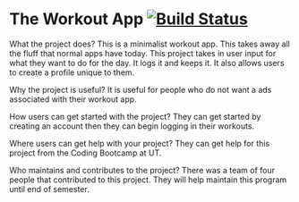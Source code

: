 
# The Workout App [![Build Status](https://travis-ci.org/bartleyf/newWorkoutApp.svg?branch=master)](https://travis-ci.org/bartleyf/newWorkoutApp)
What the project does? This is a minimalist workout app. This takes away all the fluff that normal apps have today. This project takes in user input for what they want to do for the day. It logs it and keeps it. It also allows users to create a profile unique to them. 


Why the project is useful? It is useful for people who do not want a ads associated with their workout app. 

How users can get started with the project? They can get started by creating an account then they can begin logging in their workouts.  

Where users can get help with your project? They can get help for this project from the Coding Bootcamp at UT.

Who maintains and contributes to the project? There was a team of four people that contributed to this project. They will help  maintain this program until end of semester.
